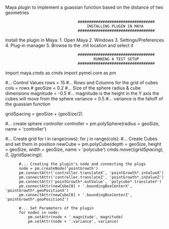 Maya plugin to implement a guassian function based on the distance of two geometries

                                    ##################################
                                        INSTALLING PLUGIN IN MAYA
                                    ##################################

  Install the plugin in Maya:
      1. Open Maya
      2. Windows
      3. Settings/Preferences
      4. Plug-in manager
      5. Browse to the .mll location and select it

                                    ##################################
                                           RUNNING A TEST SETUP 
                                    ##################################
                                    
  import maya.cmds as cmds
  import pymel.core as pm

  #... Control Values
  rows = 15            #... Rows and Columns for the grid of cubes
  cols = rows          #
  geoSize = 0.2        #... Size of the sphere radius & cube dimensions
  magnitude = -0.5     #... magnitude is the height in the Y axis the cubes will move from the sphere
  variance = 0.5       #... variance is the falloff of the guassian function 

  gridSpacing = geoSize + (geoSize/2)

  #... create sphere controller
  controller = pm.polySphere(radius = geoSize, name = 'controller')

  #... Create grid 
  for i in range(rows):
      for j in range(cols):
          #... Create Cubes and set them in position
          newCube = pm.polyCube(depth = geoSize, height = geoSize, width = geoSize, name = 'polycube')
          cmds.move((i*gridSpacing), 0, (j*gridSpacing))

          #... Creating the plugin's node and connecting the plugs
          node = pm.createNode('pointGrowth')
          pm.connectAttr('controller.translateX', 'pointGrowth*.inValueX')
          pm.connectAttr('controller.translateZ', 'pointGrowth*.inValueZ')
          pm.connectAttr('pointGrowth*.outValue', 'polycube*.translateY')
          pm.connectAttr(newCube[0] + '.boundingBoxCenterX', 'pointGrowth*.geoPositionX')
          pm.connectAttr(newCube[0] + '.boundingBoxCenterZ', 'pointGrowth*.geoPositionZ')

          #... Set Parameters of the plugin
          for nodes in node:
              pm.setAttr(node + '.magnitude', magnitude)
              pm.setAttr(node + '.variance', variance)

